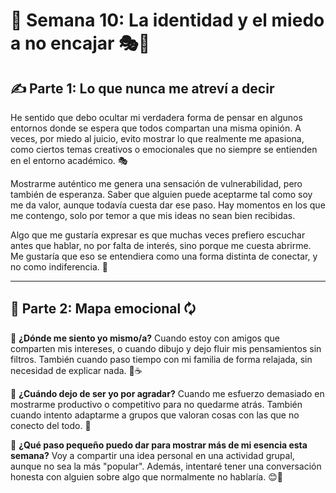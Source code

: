 # 🧠 Semana 10: La identidad y el miedo a no encajar 🎭🧠

## ✍️ Parte 1: Lo que nunca me atreví a decir

He sentido que debo ocultar mi verdadera forma de pensar en algunos entornos donde se espera que todos compartan una misma opinión. A veces, por miedo al juicio, evito mostrar lo que realmente me apasiona, como ciertos temas creativos o emocionales que no siempre se entienden en el entorno académico. 🎭

Mostrarme auténtico me genera una sensación de vulnerabilidad, pero también de esperanza. Saber que alguien puede aceptarme tal como soy me da valor, aunque todavía cuesta dar ese paso. Hay momentos en los que me contengo, solo por temor a que mis ideas no sean bien recibidas. 

Algo que me gustaría expresar es que muchas veces prefiero escuchar antes que hablar, no por falta de interés, sino porque me cuesta abrirme. Me gustaría que eso se entendiera como una forma distinta de conectar, y no como indiferencia. 🌱

---

## 🌈 Parte 2: Mapa emocional 🗘️

🧩 **¿Dónde me siento yo mismo/a?**
Cuando estoy con amigos que comparten mis intereses, o cuando dibujo y dejo fluir mis pensamientos sin filtros. También cuando paso tiempo con mi familia de forma relajada, sin necesidad de explicar nada. 🎨☕️

💭 **¿Cuándo dejo de ser yo por agradar?**
Cuando me esfuerzo demasiado en mostrarme productivo o competitivo para no quedarme atrás. También cuando intento adaptarme a grupos que valoran cosas con las que no conecto del todo. 🤯

🌟 **¿Qué paso pequeño puedo dar para mostrar más de mi esencia esta semana?**
Voy a compartir una idea personal en una actividad grupal, aunque no sea la más "popular". Además, intentaré tener una conversación honesta con alguien sobre algo que normalmente no hablaría. 😊💬
